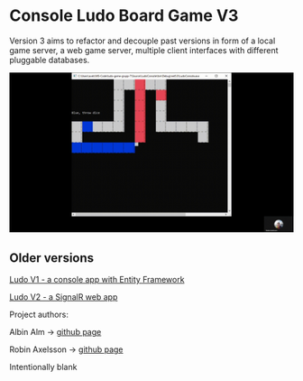 # Console Ludo Board Game V3

Version 3 aims to refactor and decouple past versions in form of a local game server, a web game server, multiple client interfaces with different pluggable databases.

![ludo.gif](ludo.gif)

## Older versions

[Ludo V1 - a console app with Entity Framework](https://github.com/RobinAxelsson/LudoV1)

[Ludo V2 - a SignalR web app](https://github.com/RobinAxelsson/LudoV2)

Project authors:

Albin Alm -> [github page](https://github.com/albinalm)

Robin Axelsson -> [github page](https://github.com/robinaxelsson)

Intentionally blank
